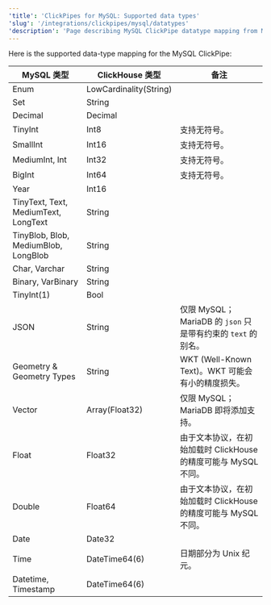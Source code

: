 ```yaml
---
'title': 'ClickPipes for MySQL: Supported data types'
'slug': '/integrations/clickpipes/mysql/datatypes'
'description': 'Page describing MySQL ClickPipe datatype mapping from MySQL to ClickHouse'
---
```




Here is the supported data-type mapping for the MySQL ClickPipe:

| MySQL 类型                                                               | ClickHouse 类型                            | 备注                                                                                   |
| ----------------------------------------------------------------------- | ------------------------------------------ | -------------------------------------------------------------------------------------- |
| Enum                                                                    | LowCardinality(String)                     |                                                                                       |
| Set                                                                     | String                                     |                                                                                       |
| Decimal                                                                 | Decimal                                    |                                                                                       |
| TinyInt                                                                 | Int8                                       | 支持无符号。                                                                          |
| SmallInt                                                                | Int16                                      | 支持无符号。                                                                          |
| MediumInt, Int                                                          | Int32                                      | 支持无符号。                                                                          |
| BigInt                                                                  | Int64                                      | 支持无符号。                                                                          |
| Year                                                                    | Int16                                      |                                                                                       |
| TinyText, Text, MediumText, LongText                                    | String                                     |                                                                                       |
| TinyBlob, Blob, MediumBlob, LongBlob                                    | String                                     |                                                                                       |
| Char, Varchar                                                           | String                                     |                                                                                       |
| Binary, VarBinary                                                       | String                                     |                                                                                       |
| TinyInt(1)                                                              | Bool                                       |                                                                                       |
| JSON                                                                    | String                                     | 仅限 MySQL；MariaDB 的 `json` 只是带有约束的 `text` 的别名。                             |
| Geometry & Geometry Types                                              | String                                     | WKT (Well-Known Text)。WKT 可能会有小的精度损失。                                     |
| Vector                                                                  | Array(Float32)                             | 仅限 MySQL；MariaDB 即将添加支持。                                                       |
| Float                                                                   | Float32                                    | 由于文本协议，在初始加载时 ClickHouse 的精度可能与 MySQL 不同。                             |
| Double                                                                  | Float64                                    | 由于文本协议，在初始加载时 ClickHouse 的精度可能与 MySQL 不同。                             |
| Date                                                                    | Date32                                     |                                                                                       |
| Time                                                                    | DateTime64(6)                             | 日期部分为 Unix 纪元。                                                                |
| Datetime, Timestamp                                                     | DateTime64(6)                             |                                                                                       |
